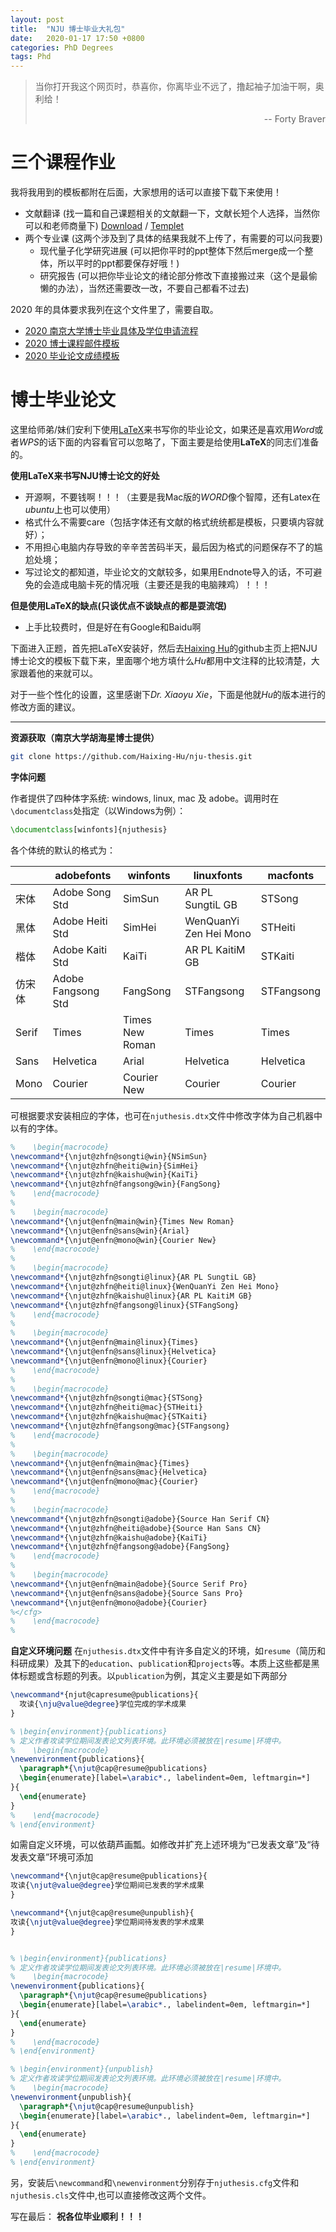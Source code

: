 ```yaml
---
layout: post
title:  "NJU 博士毕业大礼包"
date:   2020-01-17 17:50 +0800
categories: PhD Degrees
tags: Phd
---
```

<!--
 >Theory and Computational Biology: From Molecular to System
-->
> 当你打开我这个网页时，恭喜你，你离毕业不远了，撸起袖子加油干啊，奥利给！  
> <p align="right">-- Forty Braver </p>

# 三个课程作业

我将我用到的模板都附在后面，大家想用的话可以直接下载下来使用！

- 文献翻译 (找一篇和自己课题相关的文献翻一下，文献长短个人选择，当然你可以和老师商量下)
[Download]({{site.url}}/assets/PhD_details/qiang_homework_1/homework_1_translate.tex) /
[Templet]({{site.url}}/assets/PhD_details/qiang_homework_1/homework_1_translate.pdf)
- 两个专业课 (这两个涉及到了具体的结果我就不上传了，有需要的可以问我要)
	- 现代量子化学研究进展 (可以把你平时的ppt整体下然后merge成一个整体，所以平时的ppt都要保存好哦！)
	- 研究报告 (可以把你毕业论文的绪论部分修改下直接搬过来（这个是最偷懒的办法），当然还需要改一改，不要自己都看不过去)

2020 年的具体要求我列在这个文件里了，需要自取。
- [2020 南京大学博士毕业具体及学位申请流程]({{site.url}}/assets/PhD_details/requirments/2020_NJU_PhD_details.pdf)
- [2020 博士课程邮件模板]({{site.url}}/assets/PhD_details/requirments/2020_templet_emails.docx)
- [2020 毕业论文成绩模板]({{site.url}}/assets/PhD_details/requirments/2020_templet_grades.docx)

# 博士毕业论文
这里给师弟/妹们安利下使用[LaTeX](https://www.latex-project.org)来书写你的毕业论文，如果还是喜欢用*Word*或者*WPS*的话下面的内容看官可以忽略了，下面主要是给使用**LaTeX**的同志们准备的。  

**使用LaTeX来书写NJU博士论文的好处**
- 开源啊，不要钱啊！！！（主要是我Mac版的*WORD*像个智障，还有Latex在*ubuntu*上也可以使用）
- 格式什么不需要care（包括字体还有文献的格式统统都是模板，只要填内容就好）；
- 不用担心电脑内存导致的辛辛苦苦码半天，最后因为格式的问题保存不了的尴尬处境；
- 写过论文的都知道，毕业论文的文献较多，如果用Endnote导入的话，不可避免的会造成电脑卡死的情况哦（主要还是我的电脑辣鸡）！！！  

**但是使用LaTeX的缺点(只谈优点不谈缺点的都是耍流氓)**
- 上手比较费时，但是好在有Google和Baidu啊

下面进入正题，首先把LaTeX安装好，然后去[Haixing Hu](https://github.com/Haixing-Hu/nju-thesis)的github主页上把NJU博士论文的模板下载下来，里面哪个地方填什么*Hu*都用中文注释的比较清楚，大家跟着他的来就可以。


对于一些个性化的设置，这里感谢下*Dr. Xiaoyu Xie*，下面是他就*Hu*的版本进行的修改方面的建议。

---

**资源获取（南京大学胡海星博士提供）**

``` bash
git clone https://github.com/Haixing-Hu/nju-thesis.git
```

**字体问题**

作者提供了四种体字系统: windows, linux, mac 及 adobe。调用时在`\documentclass`处指定（以Windows为例）：
``` latex
\documentclass[winfonts]{njuthesis}
```
各个体统的默认的格式为：

|       | adobefonts         | winfonts        | linuxfonts             | macfonts   |
|-------|--------------------|-----------------|------------------------|------------|
| 宋体   | Adobe Song Std     | SimSun          | AR PL SungtiL GB       | STSong     |
| 黑体   | Adobe Heiti Std    | SimHei          | WenQuanYi Zen Hei Mono | STHeiti    |
| 楷体   | Adobe Kaiti Std    | KaiTi           | AR PL KaitiM GB        | STKaiti    |
| 仿宋体 | Adobe Fangsong Std | FangSong        | STFangsong             | STFangsong |
| Serif | Times              | Times New Roman | Times                  | Times      |
| Sans  | Helvetica          | Arial           | Helvetica              | Helvetica  |
| Mono  | Courier            | Courier New     | Courier                | Courier    |

可根据要求安装相应的字体，也可在`njuthesis.dtx`文件中修改字体为自己机器中以有的字体。

``` latex
%    \begin{macrocode}
\newcommand*{\njut@zhfn@songti@win}{NSimSun}
\newcommand*{\njut@zhfn@heiti@win}{SimHei}
\newcommand*{\njut@zhfn@kaishu@win}{KaiTi}
\newcommand*{\njut@zhfn@fangsong@win}{FangSong}
%    \end{macrocode}
%
%    \begin{macrocode}
\newcommand*{\njut@enfn@main@win}{Times New Roman}
\newcommand*{\njut@enfn@sans@win}{Arial}
\newcommand*{\njut@enfn@mono@win}{Courier New}
%    \end{macrocode}
%
%    \begin{macrocode}
\newcommand*{\njut@zhfn@songti@linux}{AR PL SungtiL GB}
\newcommand*{\njut@zhfn@heiti@linux}{WenQuanYi Zen Hei Mono}
\newcommand*{\njut@zhfn@kaishu@linux}{AR PL KaitiM GB}
\newcommand*{\njut@zhfn@fangsong@linux}{STFangSong}
%    \end{macrocode}
%
%    \begin{macrocode}
\newcommand*{\njut@enfn@main@linux}{Times}
\newcommand*{\njut@enfn@sans@linux}{Helvetica}
\newcommand*{\njut@enfn@mono@linux}{Courier}
%    \end{macrocode}
%
%    \begin{macrocode}
\newcommand*{\njut@zhfn@songti@mac}{STSong}
\newcommand*{\njut@zhfn@heiti@mac}{STHeiti}
\newcommand*{\njut@zhfn@kaishu@mac}{STKaiti}
\newcommand*{\njut@zhfn@fangsong@mac}{STFangsong}
%    \end{macrocode}
%
%    \begin{macrocode}
\newcommand*{\njut@enfn@main@mac}{Times}
\newcommand*{\njut@enfn@sans@mac}{Helvetica}
\newcommand*{\njut@enfn@mono@mac}{Courier}
%    \end{macrocode}
%
%    \begin{macrocode}
\newcommand*{\njut@zhfn@songti@adobe}{Source Han Serif CN}
\newcommand*{\njut@zhfn@heiti@adobe}{Source Han Sans CN}
\newcommand*{\njut@zhfn@kaishu@adobe}{KaiTi}
\newcommand*{\njut@zhfn@fangsong@adobe}{FangSong}
%    \end{macrocode}
%
%    \begin{macrocode}
\newcommand*{\njut@enfn@main@adobe}{Source Serif Pro}
\newcommand*{\njut@enfn@sans@adobe}{Source Sans Pro}
\newcommand*{\njut@enfn@mono@adobe}{Courier}
%</cfg>
%    \end{macrocode}
%
```

**自定义环境问题**
在`njuthesis.dtx`文件中有许多自定义的环境，如`resume`（简历和科研成果）及其下的`education`、`publication`和`projects`等。本质上这些都是黑体标题或含标题的列表。以`publication`为例，其定义主要是如下两部分

```latex
\newcommand*{njut@capresume@publications}{
  攻读{\nju@value@degree}学位完成的学术成果
}
```

```latex
% \begin{environment}{publications}
% 定义作者攻读学位期间发表论文列表环境。此环境必须被放在|resume|环境中。
%    \begin{macrocode}
\newenvironment{publications}{
  \paragraph*{\njut@cap@resume@publications}
  \begin{enumerate}[label=\arabic*., labelindent=0em, leftmargin=*]
}{
  \end{enumerate}
}
%    \end{macrocode}
% \end{environment}
```

如需自定义环境，可以依葫芦画瓢。如修改并扩充上述环境为“已发表文章”及“待发表文章”环境可添加
``` latex
\newcommand*{\njut@cap@resume@publications}{
攻读{\njut@value@degree}学位期间已发表的学术成果
}

\newcommand*{\njut@cap@resume@unpublish}{
攻读{\njut@value@degree}学位期间待发表的学术成果
}


% \begin{environment}{publications}
% 定义作者攻读学位期间发表论文列表环境。此环境必须被放在|resume|环境中。
%    \begin{macrocode}
\newenvironment{publications}{
  \paragraph*{\njut@cap@resume@publications}
  \begin{enumerate}[label=\arabic*., labelindent=0em, leftmargin=*]
}{
  \end{enumerate}
}
%    \end{macrocode}
% \end{environment}

% \begin{environment}{unpublish}
% 定义作者攻读学位期间发表论文列表环境。此环境必须被放在|resume|环境中。
%    \begin{macrocode}
\newenvironment{unpublish}{
  \paragraph*{\njut@cap@resume@unpublish}
  \begin{enumerate}[label=\arabic*., labelindent=0em, leftmargin=*]
}{
  \end{enumerate}
}
%    \end{macrocode}
% \end{environment}
```

另，安装后`\newcommand`和`\newenvironment`分别存于`njuthesis.cfg`文件和`njuthesis.cls`文件中,也可以直接修改这两个文件。


写在最后：
**祝各位毕业顺利！！！**





